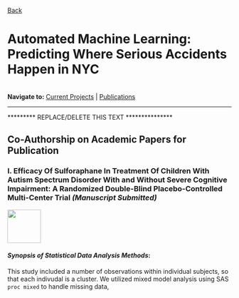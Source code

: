 [Back](https://zenjen-devs.github.io)

# Automated Machine Learning: Predicting Where Serious Accidents Happen in NYC
<br>
<b>Navigate to:</b> <a href="#currentprojects">Current Projects</a> | <a href="#publications">Publications</a>

---

********* REPLACE/DELETE THIS TEXT ***************

<h2 id="publications">Co-Authorship on Academic Papers for Publication</h2>

### I.  Efficacy Of Sulforaphane In Treatment Of Children With Autism Spectrum Disorder With and Without Severe Cognitive Impairment: A Randomized Double-Blind Placebo-Controlled Multi-Center Trial *(Manuscript Submitted)* 

<img align="center" src="images/distributionicon.png?raw=true" height="75" width="75"/>

#### <i>Synopsis of Statistical Data Analysis Methods</i>:

This study included a number of observations within individual subjects, so that each indivudal is a cluster. We utilized mixed model analysis using SAS `proc mixed` to handle missing data,
